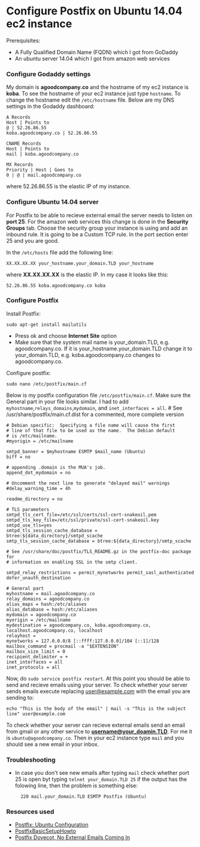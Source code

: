 # Configure Postfix on Ubuntu 14.04 ec2 instance

Prerequisites:
  - A Fully Qualified Domain Name (FQDN) which I got from GoDaddy
  - An ubuntu server 14.04 which I got from amazon web services

### Configure Godaddy settings
My domain is **agoodcompany.co** and the hostname of my ec2 instance is **koba**. To see the hostname of your ec2 instance just type `hostname`. To change the hostname edit the `/etc/hostname` file. Below are my DNS settings in the Godaddy dashboard:

    A Records
    Host | Points to
    @ | 52.26.86.55
    koba.agoodcompany.co | 52.26.86.55

    CNAME Records
    Host | Points to
    mail | koba.agoodcompany.co

    MX Records
    Priority | Host | Goes to
    0 | @ | mail.agoodcompany.co

where 52.26.86.55 is the elastic IP of my instance.

### Configure Ubuntu 14.04 server 
For Postfix to be able to recieve external email the server needs to listen on **port 25**. For the amazon web services this change is done in the **Security Groups** tab. Choose the security group your instance is using and add an inbound rule. It is going to be a Custom TCP rule. In the port section enter 25 and you are good.

In the `/etc/hosts` file add the following line:
    
    XX.XX.XX.XX your_hostname.your_domain.TLD your_hostname
    
where **XX.XX.XX.XX** is the elastic IP. In my case it looks like this:

    52.26.86.55 koba.agoodcompany.co koba

### Configure Postfix
Install Postfix:

    sudo apt-get install mailutils
  - Press ok and choose **Internet Site** option
  - Make sure that the system mail name is your_domain.TLD, e.g. agoodcompany.co. If it is your_hostname.your_domain.TLD change it to your_domain.TLD, e.g. koba.agoodcompany.co changes to agoodcompany.co.

Configure postfix:

    sudo nano /etc/postfix/main.cf
    
Below is my postfix configuration file `/etc/postfix/main.cf`. Make sure the General part in your file looks similar. I had to add `myhostname`,`relays_domains`,`mydomain`, and `inet_interfaces = all`.
    # See /usr/share/postfix/main.cf.dist for a commented, more complete version


    # Debian specific:  Specifying a file name will cause the first
    # line of that file to be used as the name.  The Debian default
    # is /etc/mailname.
    #myorigin = /etc/mailname
    
    smtpd_banner = $myhostname ESMTP $mail_name (Ubuntu)
    biff = no
    
    # appending .domain is the MUA's job.
    append_dot_mydomain = no
    
    # Uncomment the next line to generate "delayed mail" warnings
    #delay_warning_time = 4h
    
    readme_directory = no
    
    # TLS parameters
    smtpd_tls_cert_file=/etc/ssl/certs/ssl-cert-snakeoil.pem
    smtpd_tls_key_file=/etc/ssl/private/ssl-cert-snakeoil.key
    smtpd_use_tls=yes
    smtpd_tls_session_cache_database = btree:${data_directory}/smtpd_scache
    smtp_tls_session_cache_database = btree:${data_directory}/smtp_scache
    
    # See /usr/share/doc/postfix/TLS_README.gz in the postfix-doc package for
    # information on enabling SSL in the smtp client.
    
    smtpd_relay_restrictions = permit_mynetworks permit_sasl_authenticated defer_unauth_destination
    
    # General part
    myhostname = mail.agoodcompany.co
    relay_domains = agoodcompany.co
    alias_maps = hash:/etc/aliases
    alias_database = hash:/etc/aliases
    mydomain = agoodcompany.co
    myorigin = /etc/mailname
    mydestination = agoodcompany.co, koba.agoodcompany.co, localhost.agoodcompany.co, localhost
    relayhost =
    mynetworks = 127.0.0.0/8 [::ffff:127.0.0.0]/104 [::1]/128
    mailbox_command = procmail -a "$EXTENSION"
    mailbox_size_limit = 0
    recipient_delimiter = +
    inet_interfaces = all
    inet_protocols = all

Now, do `sudo service postfix restart`. At this point you should be able to send and recieve emails using your server. To check whether your server sends emails execute replacing user@example.com with the email you are sending to:

    echo "This is the body of the email" | mail -s "This is the subject line" user@example.com
    
To check whether your server can recieve external emails send an email from gmail or any other service to **username@your_doamin.TLD**. For me it is `ubuntu@agoodcompany.co`. Then in your ec2 instance type `mail` and you should see a new email in your inbox.

### Troubleshooting
- In case you don't see new emails after typing `mail` check whether port 25 is open byt typing `telnet your_domain.TLD 25` if the output has the folowing line, then the problem is something else:

        220 mail.your_domain.TLD ESMTP Postfix (Ubuntu)
    
### Resources used
- [Postfix: Ubuntu Configuration
](http://ubuntuforums.org/showthread.php?t=1371763)
- [PostfixBasicSetupHowto](https://help.ubuntu.com/community/PostfixBasicSetupHowto)
- [Postfix Dovecot, No External Emails Coming In](http://ubuntuforums.org/showthread.php?t=1281971)
 



    
    